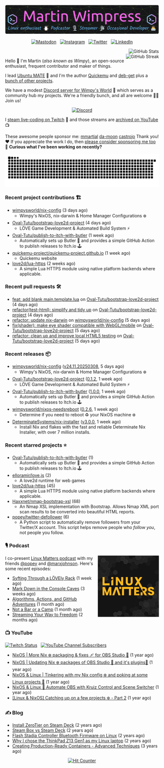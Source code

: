 <p align="center">
  <a href="https://wimpysworld.com" target="_blank"><img src="https://raw.githubusercontent.com/flexiondotorg/flexiondotorg/main/.github/github-header-image.png"></a>
</p>
<p align="center">
  &nbsp;<a href="https://fosstodon.org/@wimpy" target="_blank"><img alt="Mastodon" src="https://img.shields.io/badge/Mastodon-6468fa?style=for-the-badge&logo=mastodon&logoColor=%23ffffff"></a>&nbsp;
  &nbsp;<a href="https://www.instagram.com/wimpysworld/" target="_blank"><img alt="Instagram" src="https://img.shields.io/badge/instagram-d3175c?style=for-the-badge&logo=instagram&logoColor=%23ffffff"></a>&nbsp;
  &nbsp;<a href="https://twitter.com/m_wimpress" target="_blank"><img alt="Twitter" src="https://img.shields.io/badge/Twitter-303030?style=for-the-badge&logo=x&logoColor=%23ffffff"></a>&nbsp;
  &nbsp;<a href="https://www.linkedin.com/in/martinwimpress/" target="_blank"><img alt="LinkedIn" src="https://img.shields.io/badge/LinkedIn-1667be?style=for-the-badge&logo=linkedin&logoColor=%23ffffff"></a>&nbsp;
</p>
<a href="https://github.com/flexiondotorg" target="_blank"><img align="right" src="https://github-readme-stats.vercel.app/api?username=flexiondotorg&show_icons=true&show=reviews,discussions_started,discussions_answered,prs_merged&include_all_commits=true&bg_color=0E1117&title_color=fa66ed&icon_color=6bbbfa&text_color=c5c8c6&ring_color=98ed3f&border_radius=8" alt="GitHub Stats"></a>
<br />
<a href="https://github.com/flexiondotorg" target="_blank"><img align="right" src="https://streak-stats.demolab.com?user=flexiondotorg&theme=cobalt&border_radius=8&date_format=j%20M%5B%20Y%5D&mode=daily&card_width=465&hide_total_contributions=true" alt="GitHub Streak" /></a>

Hello 👋 I'm Martin (*also known as Wimpy*), an open-source enthusiast, frequent contributor and maker of things.

I lead [Ubuntu MATE](https://ubuntu-mate.org) 🧉 and I'm the author [Quickemu](https://github.com/quickemu-project)
and [deb-get](https://github.com/wimpysworld/deb-get) plus a [bunch of other projects](https://wimpysworld.com/projects/).

We have a modest [Discord server for Wimpy's World](https://wimpysworld.io/discord) 💬 which serves as a community hub my projects.
We're a friendly bunch, and all are welcome 🏳️‍🌈 Join us!

<div align="center"><a href="https://wimpysworld.io/discord" target="_blank"><img alt="Discord" src="https://img.shields.io/discord/712850672223125565?style=for-the-badge&logo=discord&logoColor=%23ffffff&label=Discord&labelColor=%234253e8&color=%23e4e2e2"></a></div>

I [steam live-coding on Twitch](https://twitch.tv/WimpysWorld) 📡 and those streams are [archived on YouTube](https://youtube.com/WimpysWorld) 📺️

These awesome people sponsor me: [mmartial](https://github.com/mmartial) [da-moon](https://github.com/da-moon) [castrojo](https://github.com/castrojo)  Thank you! ❤️
If you appreciate the work I do, then [please consider sponsoring me too](https://github.com/sponsors/flexiondotorg) 🤑 **Curious what I've been working on recently?**
<div align="center">
  <img align="center" alt="GitHub Contribution Snake" src="https://raw.githubusercontent.com/flexiondotorg/flexiondotorg/snake/github-contribution-grid-snake-dark.svg">
</div>

### Recent project contributions 🏗️


- [wimpysworld/nix-config](https://github.com/wimpysworld/nix-config) (3 days ago)
  - Wimpy&#39;s NixOS, nix-darwin  &amp; Home Manager Configurations ❄️
- [Oval-Tutu/bootstrap-love2d-project](https://github.com/Oval-Tutu/bootstrap-love2d-project) (4 days ago)
  - LÖVE Game Development &amp; Automated Build System ⚡
- [Oval-Tutu/publish-to-itch-with-butler](https://github.com/Oval-Tutu/publish-to-itch-with-butler) (1 week ago)
  - Automatically sets up Butler 🎩 and provides a simple GitHub Action to publish releases to Itch.io ️🕹️
- [quickemu-project/quickemu-project.github.io](https://github.com/quickemu-project/quickemu-project.github.io) (1 week ago)
  - Quickemu website
- [love2d/lua-https](https://github.com/love2d/lua-https) (2 weeks ago)
  - A simple Lua HTTPS module using native platform backends where applicable.

### Recent pull requests 🛠️


- [feat: add blank main.template.lua](https://github.com/Oval-Tutu/bootstrap-love2d-project/pull/83) on [Oval-Tutu/bootstrap-love2d-project](https://github.com/Oval-Tutu/bootstrap-love2d-project) (4 days ago)
- [refactor(test-html): simplify and tidy up](https://github.com/Oval-Tutu/bootstrap-love2d-project/pull/82) on [Oval-Tutu/bootstrap-love2d-project](https://github.com/Oval-Tutu/bootstrap-love2d-project) (4 days ago)
- [refactor: update nix-darwin](https://github.com/wimpysworld/nix-config/pull/449) on [wimpysworld/nix-config](https://github.com/wimpysworld/nix-config) (5 days ago)
- [fix(shader): make eye shader compatible with WebGL/mobile](https://github.com/Oval-Tutu/bootstrap-love2d-project/pull/79) on [Oval-Tutu/bootstrap-love2d-project](https://github.com/Oval-Tutu/bootstrap-love2d-project) (5 days ago)
- [refactor: clean up and improve local HTML5 testing](https://github.com/Oval-Tutu/bootstrap-love2d-project/pull/78) on [Oval-Tutu/bootstrap-love2d-project](https://github.com/Oval-Tutu/bootstrap-love2d-project) (5 days ago)

### Recent releases 📦️


- [wimpysworld/nix-config](https://github.com/wimpysworld/nix-config) ([v24.11.20250308](https://github.com/wimpysworld/nix-config/releases/tag/v24.11.20250308), 5 days ago)
  - Wimpy&#39;s NixOS, nix-darwin  &amp; Home Manager Configurations ❄️
- [Oval-Tutu/bootstrap-love2d-project](https://github.com/Oval-Tutu/bootstrap-love2d-project) ([0.1.2](https://github.com/Oval-Tutu/bootstrap-love2d-project/releases/tag/0.1.2), 1 week ago)
  - LÖVE Game Development &amp; Automated Build System ⚡
- [Oval-Tutu/publish-to-itch-with-butler](https://github.com/Oval-Tutu/publish-to-itch-with-butler) ([1.0.0](https://github.com/Oval-Tutu/publish-to-itch-with-butler/releases/tag/1.0.0), 1 week ago)
  - Automatically sets up Butler 🎩 and provides a simple GitHub Action to publish releases to Itch.io ️🕹️
- [wimpysworld/nixos-needsreboot](https://github.com/wimpysworld/nixos-needsreboot) ([0.2.6](https://github.com/wimpysworld/nixos-needsreboot/releases/tag/0.2.6), 1 week ago)
  - Determine if you need to reboot ️♻️ your NixOS machine ️❄️
- [DeterminateSystems/nix-installer](https://github.com/DeterminateSystems/nix-installer) ([v3.0.0](https://github.com/DeterminateSystems/nix-installer/releases/tag/v3.0.0), 1 week ago)
  - Install Nix and flakes with the fast and reliable Determinate Nix Installer, with over 7 million installs.

### Recent starred projects ⭐️


- [Oval-Tutu/publish-to-itch-with-butler](https://github.com/Oval-Tutu/publish-to-itch-with-butler) (1)
  - Automatically sets up Butler 🎩 and provides a simple GitHub Action to publish releases to Itch.io ️🕹️
- [elloramir/love.js](https://github.com/elloramir/love.js) (2)
  - A love2d runtime for web games
- [love2d/lua-https](https://github.com/love2d/lua-https) (45)
  - A simple Lua HTTPS module using native platform backends where applicable.
- [Haxxnet/nmap-bootstrap-xsl](https://github.com/Haxxnet/nmap-bootstrap-xsl) (68)
  - An Nmap XSL implementation with Bootstrap. Allows Nmap XML port scan results to be converted into beautiful HTML reports.
- [popey/twitter-defollower](https://github.com/popey/twitter-defollower) (6)
  - A Python script to automatically remove followers from your Twitter/X account. This script helps remove people who *follow you*, not people you follow.

### 🎙️ Podcast
<img align="right" src="https://raw.githubusercontent.com/flexiondotorg/flexiondotorg/main/.github/linuxmatters.png" alt="Linux Matters Podcast" width="200" height="200">

I co-present [Linux Matters podcast](https://linuxmatters.sh) with my friends [@popey](https://github.com/popey) and [@marxjohnson](https://github.com/marxjohnson).
Here's some recent episodes:

- [Syfting Through a LÖVEly Rack](https://linuxmatters.sh/50/) (1 week ago)
- [Mark Down in the Console Caves](https://linuxmatters.sh/49/) (3 weeks ago)
- [Algorithms, Actions, and GitHub Adventures](https://linuxmatters.sh/48/) (1 month ago)
- [Not a Bar or a Camp](https://linuxmatters.sh/47/) (1 month ago)
- [Streaming Your Way to Freedom](https://linuxmatters.sh/46/) (2 months ago)

### 📺️ YouTube
<a href="https://twitch.tv/WimpysWorld" target="_blank"><img alt="Twitch Status" src="https://img.shields.io/twitch/status/WimpysWorld?style=for-the-badge&logo=twitch&logoColor=ffffff&label=Twitch&labelColor=%23904ef9&color=%23e4e2e2"></a>&nbsp;&nbsp;
<a href="https://youtube.com/WimpysWorld" target="_blank"><img alt="YouTube Channel Subscribers" src="https://img.shields.io/youtube/channel/subscribers/UChpYmMp7EFaxuogUX1eAqyw?style=for-the-badge&logo=youtube&logoColor=ffffff&label=YouTube&labelColor=%23fb1b20&color=%23e4e2e2"></a>

- [NixOS | More Nix ❄️ packaging &amp; fixes 🩹 for OBS Studio 📡](https://www.youtube.com/watch?v=VqNaOOm7Dhw) (1 year ago)
- [NixOS | Updating Nix ❄️ packages of OBS Studio 📡 and it&#39;s plugins🔌](https://www.youtube.com/watch?v=phgOv_UCbMM) (1 year ago)
- [NixOS &amp; Linux | Tinkering with my Nix config ❄️ and poking at some Linux projects 🐧](https://www.youtube.com/watch?v=biVQ_-v8oEo) (1 year ago)
- [NixOS &amp; Linux 🐧 Automate OBS with Kruiz Control and Scene Switcher](https://www.youtube.com/watch?v=BSITslJbMGA) (1 year ago)
- [[Linux &amp; NixOS] Catching up on a few projects ❄️ - Part 2](https://www.youtube.com/watch?v=IpiuKvqHU-c) (1 year ago)

### ✍️ Blog

- [Install ZeroTier on Steam Deck](https://wimpysworld.com/posts/install-zerotier-on-steamdeck/) (2 years ago)
- [Steam Box vs Steam Deck](https://wimpysworld.com/posts/steambox-vs-steamdeck/) (2 years ago)
- [Flash Stadia Controller Bluetooth Firmware on Linux](https://wimpysworld.com/posts/flash-stadia-controller-bluetooth-firmware-on-linux/) (2 years ago)
- [Why I chose the ThinkPad Z13 Gen1 as my Linux laptop](https://wimpysworld.com/posts/why-i-chose-the-thinkpad-z13-as-my-linux-laptop/) (2 years ago)
- [Creating Production-Ready Containers - Advanced Techniques](https://wimpysworld.com/posts/creating-production-ready-containers-advanced-techniques/) (3 years ago)

<p align="center">
  <a href="https://github.com/flexiondotorg/flexiondotorg" target="_blank"><img alt="Hit Counter" src="https://img.shields.io/endpoint?url=https%3A%2F%2Fhits.dwyl.com%2Fflexiondotorg%2Fflexiondotorg.json&style=flat-square&logo=github&logoColor=ffffff&label=Visitors&labelColor=%23f76ce9&color=%236fbbf6">
</p>
